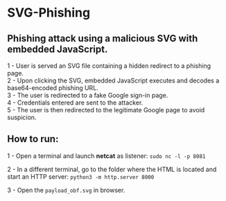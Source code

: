 # SVG-Phishing
## Phishing attack using a malicious SVG with embedded JavaScript.

1 - User is served an SVG file containing a hidden redirect to a phishing page.<br>
2 - Upon clicking the SVG, embedded JavaScript executes and decodes a base64-encoded phishing URL.<br>
3 - The user is redirected to a fake Google sign-in page.<br>
4 - Credentials entered are sent to the attacker.<br>
5 - The user is then redirected to the legitimate Google page to avoid suspicion.<br>

## How to run:
1 - Open a terminal and launch **netcat** as listener:
    `sudo nc -l -p 8081`

2 - In a different terminal, go to the folder where the HTML is located and start an HTTP server:
    `python3 -m http.server 8000`

3 - Open the `payload_obf.svg` in browser.

